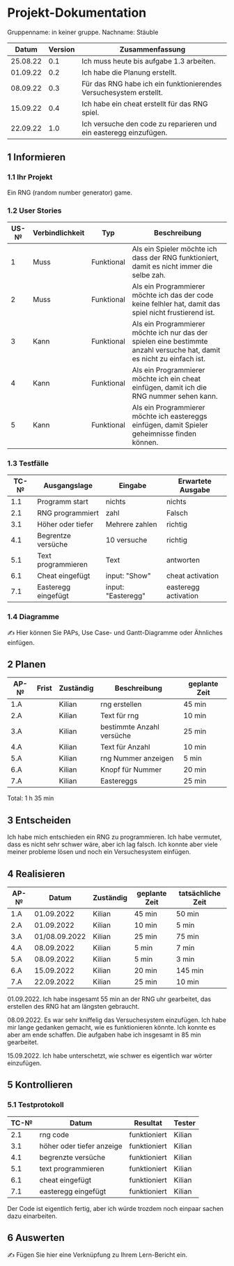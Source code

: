 # Projekt-Dokumentation

Gruppenname: in keiner gruppe. Nachname: Stäuble

| Datum | Version | Zusammenfassung                                              |
| ----- | ------- | ------------------------------------------------------------ |
|25.08.22| 0.1   | Ich muss heute bis aufgabe 1.3 arbeiten. |
|01.09.22| 0.2   | Ich habe die Planung erstellt. |
|08.09.22| 0.3   | Für das RNG habe ich ein funktionierendes Versuchesystem erstellt. |
|15.09.22| 0.4   | Ich habe ein cheat erstellt für das RNG spiel. |
|22.09.22| 1.0   | Ich versuche den code zu reparieren und ein easteregg einzufügen. |

## 1 Informieren

### 1.1 Ihr Projekt

Ein RNG (random number generator) game.

### 1.2 User Stories

| US-№ | Verbindlichkeit | Typ  | Beschreibung                       |
| ---- | --------------- | ---- | ---------------------------------- |
| 1    |  Muss           | Funktional| Als ein Spieler möchte ich dass der RNG funktioniert, damit es nicht immer die selbe zah.|
| 2    |  Muss           | Funktional| Als ein Programmierer möchte ich das der code keine felhler hat, damit das spiel nicht frustierend ist.|
| 3    |  Kann           | Funktional| Als ein Programmierer möchte ich nur das der spielen eine bestimmte anzahl versuche hat, damit es nicht zu einfach ist.|
| 4    |  Kann           | Funktional| Als ein Programmierer möchte ich ein cheat einfügen, damit ich die RNG nummer sehen kann.|
| 5    |  Kann           | Funktional| Als ein Programmierer möchte ich eastereggs einfügen, damit Spieler geheimnisse finden können.|


### 1.3 Testfälle

| TC-№ | Ausgangslage | Eingabe | Erwartete Ausgabe |
| ---- | ------------ | ------- | ----------------- |
| 1.1  |Programm start| nichts  |  nichts           |
| 2.1  |RNG programmiert|   zahl|  Falsch           |
| 3.1  |Höher oder tiefer| Mehrere zahlen|  richtig |
| 4.1  |Begrentze versüche|   10 versuche|   richtig|
| 5.1  |Text programmieren| Text        | antworten |
| 6.1  |Cheat eingefügt| input: "Show"| cheat activation|
| 7.1  |Easteregg eingefügt| input: "Easteregg"| easteregg activation|


### 1.4 Diagramme

✍️ Hier können Sie PAPs, Use Case- und Gantt-Diagramme oder Ähnliches einfügen.

## 2 Planen

| AP-№ | Frist | Zuständig | Beschreibung | geplante Zeit |
| ---- | ----- | --------- | ------------ | ------------- |
| 1.A  |       |   Kilian        | rng erstellen | 45 min |
| 2.A  |       |   Kilian        | Text für rng |  10 min |
| 3.A  |       |   Kilian        | bestimmte Anzahl versüche | 25 min |
| 4.A  |       |   Kilian        | Text für Anzahl | 10 min |
| 5.A  |       |   Kilian        | rng Nummer anzeigen | 5 min |
| 6.A  |       |   Kilian        | Knopf für Nummer| 20 min|
| 7.A  |       |   Kilian        | Eastereggs| 25 min|


Total: 1 h 35 min

## 3 Entscheiden

Ich habe mich entschieden ein RNG zu programmieren. Ich habe vermutet, dass es nicht sehr schwer wäre, aber ich lag falsch. Ich konnte aber viele meiner probleme lösen und noch ein Versuchesystem einfügen.

## 4 Realisieren

| AP-№ | Datum | Zuständig | geplante Zeit | tatsächliche Zeit |
| ---- | ----- | --------- | ------------- | ----------------- |
| 1.A  | 01.09.2022|Kilian |  45 min       | 50 min            |
| 2.A  | 01.09.2022|Kilian |  10 min       | 5 min             |
| 3.A  | 01/08.09.2022|Kilian| 25 min      | 75 min            |
| 4.A  | 08.09.2022|Kilian |  5 min        | 7 min             |
| 5.A  | 08.09.2022|Kilian |  5 min        | 3 min             |
| 6.A  | 15.09.2022|Kilian |  20 min       | 145 min           |
| 7.A  | 22.09.2022|Kilian |  25 min       | 10 min            |

01.09.2022. Ich habe insgesamt 55 min an der RNG uhr gearbeitet, das erstellen des RNG hat am längsten gebraucht.

08.09.2022. Es war sehr kniffelig das Versuchesystem einzufügen. Ich habe mir lange gedanken gemacht, wie es funktionieren könnte. Ich konnte es aber am ende schaffen. Die aufgaben habe ich insgesamt in 85 min gearbeitet.

15.09.2022. Ich habe unterschetzt, wie schwer es eigentlich war wörter einzufügen.

## 5 Kontrollieren

### 5.1 Testprotokoll

| TC-№ | Datum | Resultat | Tester |
| ---- | ----- | -------- | ------ |
| 2.1  |rng code| funktioniert|Kilian|
| 3.1  |höher oder tiefer anzeige| funktioniert|Kilian|
| 4.1  |begrenzte versüche| funktioniert|Kilian|
| 5.1  |text programmieren| funktioniert|Kilian|
| 6.1  |cheat eingefügt| funktioniert|Kilian|
| 7.1  |easteregg eingefügt| funktioniert|Kilian|

Der Code ist eigentlich fertig, aber ich würde trozdem noch einpaar sachen dazu einarbeiten.


## 6 Auswerten

✍️ Fügen Sie hier eine Verknüpfung zu Ihrem Lern-Bericht ein.
